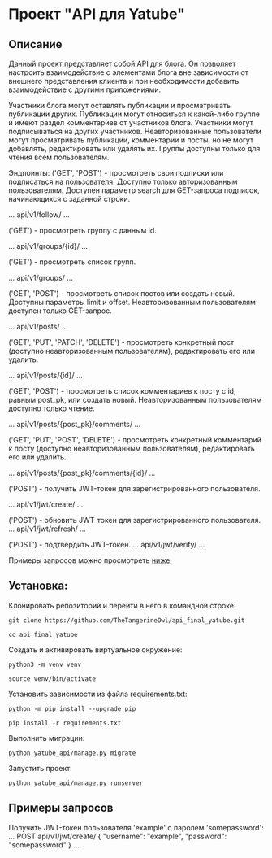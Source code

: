# Проект "API для Yatube"
## Описание
Данный проект представляет собой API для блога. Он позволяет настроить взаимодействие с элементами блога вне зависимости от внешнего представления клиента и при необходимости добавить взаимодействие с другими приложениями.

Участники блога могут оставлять публикации и просматривать публикации других. Публикации могут относиться к какой-либо группе и имеют раздел комментариев от участников блога. Участники могут подписываться на других участников.
Неавторизованные пользователи могут просматривать публикации, комментарии и посты, но не могут добавлять, редактировать или удалять их. Группы доступны только для чтения всем пользователям.

Эндпоинты:
('GET', 'POST') - просмотреть свои подписки или подписаться на пользователя. Доступно только авторизованным пользователям. Доступен параметр search для GET-запроса подписок, начинающихся с заданной строки.

...
api/v1/follow/
...

('GET') - просмотреть группу с данным id.

...
api/v1/groups/{id}/
...

('GET') - просмотреть список групп.

...
api/v1/groups/
...

('GET', 'POST') - просмотреть список постов или создать новый. Доступны параметры limit и offset. Неавторизованным пользователям доступен только GET-запрос.

...
api/v1/posts/
...

('GET', 'PUT', 'PATCH', 'DELETE') - просмотреть конкретный пост (доступно неавторизованным пользователям), редактировать его или удалить.

...
api/v1/posts/{id}/
...

('GET', 'POST') - просмотреть список комментариев к посту с id, равным post_pk, или создать новый. Неавторизованным пользователям доступно только чтение.

...
api/v1/posts/{post_pk}/comments/
...

('GET', 'PUT', 'POST', 'DELETE') - просмотреть конкретный комментарий к посту (доступно неавторизованным пользователям), редактировать его или удалить.

...
api/v1/posts/{post_pk}/comments/{id}/
...

('POST') - получить JWT-токен для зарегистрированного пользователя.

...
api/v1/jwt/create/
...

('POST') - обновить JWT-токен для зарегистрированного пользователя.
...
api/v1/jwt/refresh/
...

('POST') - подтвердить JWT-токен.
...
api/v1/jwt/verify/
...

Примеры запросов можно просмотреть [ниже](#Примеры-запросов).

## Установка:
Клонировать репозиторий и перейти в него в командной строке:

```
git clone https://github.com/TheTangerineOwl/api_final_yatube.git
```

```
cd api_final_yatube
```

Cоздать и активировать виртуальное окружение:

```
python3 -m venv venv
```

```
source venv/bin/activate
```

Установить зависимости из файла requirements.txt:

```
python -m pip install --upgrade pip
```

```
pip install -r requirements.txt
```

Выполнить миграции:

```
python yatube_api/manage.py migrate
```

Запустить проект:

```
python yatube_api/manage.py runserver
```

## Примеры запросов

Получить JWT-токен пользователя 'example' с паролем 'somepassword':
...
POST api/v1/jwt/create/
{
"username": "example",
"password": "somepassword"
}
...
